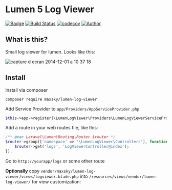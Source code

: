 # Lumen 5 Log Viewer

[![Badge](https://img.shields.io/badge/link-996.icu-%23FF4D5B.svg)](https://996.icu/#/zh_CN)
[![Build Status](https://www.travis-ci.org/maxsky/lumen-log-viewer.svg?branch=master)](https://www.travis-ci.org/maxsky/lumen-log-viewer)
[![codecov](https://codecov.io/gh/maxsky/lumen-log-viewer/branch/master/graph/badge.svg)](https://codecov.io/gh/maxsky/lumen-log-viewer)
[![Author](https://img.shields.io/badge/author-@rap2h-blue.svg)](https://twitter.com/rap2h)

## What is this?

Small log viewer for lumen. Looks like this:

![capture d ecran 2014-12-01 a 10 37 18](https://cloud.githubusercontent.com/assets/1575946/5243642/8a00b83a-7946-11e4-8bad-5c705f328bcc.png)

## Install

Install via composer
```
composer require maxsky/lumen-log-viewer
```

Add Service Provider to `app/Providers/AppServiceProvider.php`
```php
$this->app->register(\LumenLogViewer\Providers\LumenLogViewerServiceProvider::class);
```

Add a route in your web routes file, like this:
```php 
/** @var Laravel\Lumen\Routing\Router $router */
$router->group(['namespace' => '\LumenLogViewer\Controllers'], function () use ($router) {
    $router->get('logs', 'LogViewerController@index');
});
```

Go to `http://yourapp/logs` or some other route

**Optionally** copy `vendor/maxsky/lumen-log-viewer/views/logviewer.blade.php` into `/resources/views/vendor/lumen-log-viewer/` for view customization:

